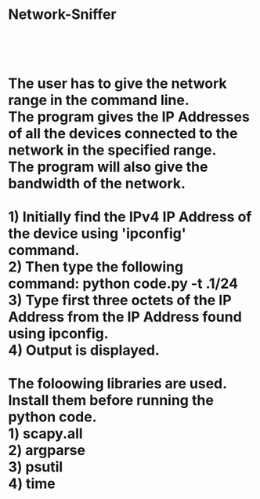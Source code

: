 <h1>Network-Sniffer<h1>
<br/>
<br/>
The user has to give the network range in the command line. <br/>
The program gives the IP Addresses of all the devices connected to the network in the specified range. <br/>
The program will also give the bandwidth of the network. <br/>
<br/>
1) Initially find the IPv4 IP Address of the device using 'ipconfig' command. <br/>
2) Then type the following command: python code.py -t <first 3 octets of the IP Address>.1/24 <br/>
3) Type first three octets of the IP Address from the IP Address found using ipconfig. <br/>
4) Output is displayed. <br/>
<br/>
The foloowing libraries are used. Install them before running the python code.<br/>
1) scapy.all<br/>
2) argparse<br/>
3) psutil<br/>
4) time<br/>

